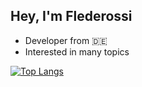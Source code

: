 ## Hey, I'm Flederossi

* Developer from 🇩🇪
* Interested in many topics

[![Top Langs](https://github-readme-stats.vercel.app/api/top-langs/?username=flederossi)](https://github.com/anuraghazra/github-readme-stats)
